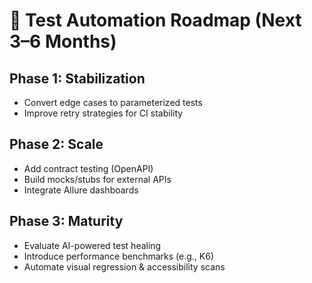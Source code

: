 # 🔭 Test Automation Roadmap (Next 3–6 Months)

## Phase 1: Stabilization
- Convert edge cases to parameterized tests
- Improve retry strategies for CI stability

## Phase 2: Scale
- Add contract testing (OpenAPI)
- Build mocks/stubs for external APIs
- Integrate Allure dashboards

## Phase 3: Maturity
- Evaluate AI-powered test healing
- Introduce performance benchmarks (e.g., K6)
- Automate visual regression & accessibility scans
